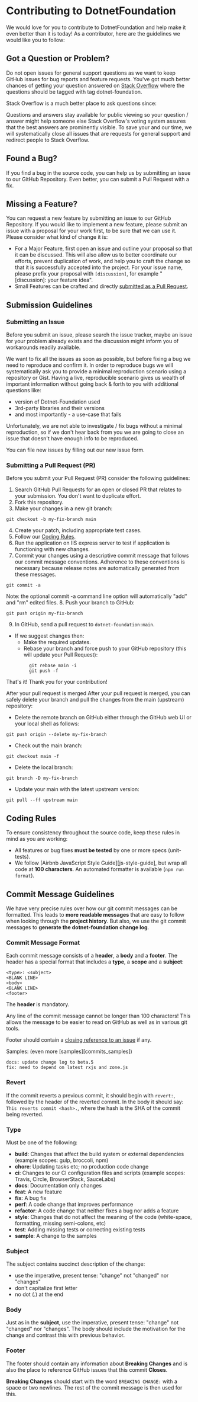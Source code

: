 # Contributing to DotnetFoundation

We would love for you to contribute to DotnetFoundation and help make it even better than it is today! As a contributor, here are the guidelines we would like you to follow:

## Got a Question or Problem?

Do not open issues for general support questions as we want to keep GitHub issues for bug reports and feature requests. You've got much better chances of getting your question answered on [Stack Overflow][stackoverflow] where the questions should be tagged with tag dotnet-foundation.

Stack Overflow is a much better place to ask questions since:

Questions and answers stay available for public viewing so your question / answer might help someone else
Stack Overflow's voting system assures that the best answers are prominently visible.
To save your and our time, we will systematically close all issues that are requests for general support and redirect people to Stack Overflow.

## Found a Bug?

If you find a bug in the source code, you can help us by submitting an issue to our GitHub Repository. Even better, you can submit a Pull Request with a fix.

## Missing a Feature?

You can request a new feature by submitting an issue to our GitHub Repository. If you would like to implement a new feature, please submit an issue with a proposal for your work first, to be sure that we can use it. Please consider what kind of change it is:

- For a Major Feature, first open an issue and outline your proposal so that it can be discussed. This will also allow us to better coordinate our efforts, prevent duplication of work, and help you to craft the change so that it is successfully accepted into the project. For your issue name, please prefix your proposal with `[discussion]`, for example "[discussion]: your feature idea".
- Small Features can be crafted and directly [submitted as a Pull Request](#submit-pr).

## <a name="submit"></a> Submission Guidelines

### <a name="submit-issue"></a> Submitting an Issue

Before you submit an issue, please search the issue tracker, maybe an issue for your problem already exists and the discussion might inform you of workarounds readily available.

We want to fix all the issues as soon as possible, but before fixing a bug we need to reproduce and confirm it. In order to reproduce bugs we will systematically ask you to provide a minimal reproduction scenario using a repository or Gist. Having a live, reproducible scenario gives us wealth of important information without going back & forth to you with additional questions like:

- version of Dotnet-Foundation used
- 3rd-party libraries and their versions
- and most importantly - a use-case that fails

Unfortunately, we are not able to investigate / fix bugs without a minimal reproduction, so if we don't hear back from you we are going to close an issue that doesn't have enough info to be reproduced.

You can file new issues by filling out our new issue form.

### Submitting a Pull Request (PR)

Before you submit your Pull Request (PR) consider the following guidelines:
1. Search GitHub Pull Requests for an open or closed PR that relates to your submission. You don't want to duplicate effort.
2. Fork this repository.
3. Make your changes in a new git branch:
```shell 
git checkout -b my-fix-branch main 
```
4. Create your patch, including appropriate test cases.
5. Follow our [Coding Rules](#rules).
6. Run the application on IIS express server to test if application is functioning with new changes.
7. Commit your changes using a descriptive commit message that follows our commit message conventions. Adherence to these conventions is necessary because release notes are automatically generated from these messages.
```shell 
git commit -a
```
Note: the optional commit -a command line option will automatically "add" and "rm" edited files.
8. Push your branch to GitHub:
```shell 
git push origin my-fix-branch
```
9. In GitHub, send a pull request to `dotnet-foundation:main`.
- If we suggest changes then:
    - Make the required updates.
    - Rebase your branch and force push to your GitHub repository (this will update your Pull Request):
      ```shell 
        git rebase main -i
        git push -f
      ```

That's it! Thank you for your contribution!

After your pull request is merged
After your pull request is merged, you can safely delete your branch and pull the changes from the main (upstream) repository:

- Delete the remote branch on GitHub either through the GitHub web UI or your local shell as follows:
```shell 
git push origin --delete my-fix-branch
```
- Check out the main branch:
```shell 
git checkout main -f
```
- Delete the local branch:
```shell 
git branch -D my-fix-branch
```
- Update your main with the latest upstream version:
```shell 
git pull --ff upstream main
```

## <a name="rules"></a> Coding Rules

To ensure consistency throughout the source code, keep these rules in mind as you are working:

- All features or bug fixes **must be tested** by one or more specs (unit-tests).
- We follow [Airbnb JavaScript Style Guide][js-style-guide], but wrap all code at
  **100 characters**. An automated formatter is available (`npm run format`).

## <a name="commit"></a> Commit Message Guidelines

We have very precise rules over how our git commit messages can be formatted. This leads to **more
readable messages** that are easy to follow when looking through the **project history**. But also,
we use the git commit messages to **generate the dotnet-foundation change log**.

### Commit Message Format

Each commit message consists of a **header**, a **body** and a **footer**. The header has a special
format that includes a **type**, a **scope** and a **subject**:

```
<type>: <subject>
<BLANK LINE>
<body>
<BLANK LINE>
<footer>
```

The **header** is mandatory.

Any line of the commit message cannot be longer than 100 characters! This allows the message to be easier
to read on GitHub as well as in various git tools.

Footer should contain a [closing reference to an issue](https://help.github.com/articles/closing-issues-via-commit-messages/) if any.

Samples: (even more [samples][commits_samples])

```
docs: update change log to beta.5
fix: need to depend on latest rxjs and zone.js
```

### Revert

If the commit reverts a previous commit, it should begin with `revert:`, followed by the header of the reverted commit. In the body it should say: `This reverts commit <hash>.`, where the hash is the SHA of the commit being reverted.

### Type

Must be one of the following:

- **build**: Changes that affect the build system or external dependencies (example scopes: gulp, broccoli, npm)
- **chore**: Updating tasks etc; no production code change
- **ci**: Changes to our CI configuration files and scripts (example scopes: Travis, Circle, BrowserStack, SauceLabs)
- **docs**: Documentation only changes
- **feat**: A new feature
- **fix**: A bug fix
- **perf**: A code change that improves performance
- **refactor**: A code change that neither fixes a bug nor adds a feature
- **style**: Changes that do not affect the meaning of the code (white-space, formatting, missing semi-colons, etc)
- **test**: Adding missing tests or correcting existing tests
- **sample**: A change to the samples

### Subject

The subject contains succinct description of the change:

- use the imperative, present tense: "change" not "changed" nor "changes"
- don't capitalize first letter
- no dot (.) at the end

### Body

Just as in the **subject**, use the imperative, present tense: "change" not "changed" nor "changes".
The body should include the motivation for the change and contrast this with previous behavior.

### Footer

The footer should contain any information about **Breaking Changes** and is also the place to
reference GitHub issues that this commit **Closes**.

**Breaking Changes** should start with the word `BREAKING CHANGE:` with a space or two newlines. The rest of the commit message is then used for this.

[stackoverflow]: https://stackoverflow.com/questions/tagged/dotnet-foundation
[commit-message-format]: https://osmosysasia-my.sharepoint.com/:w:/r/personal/sameer_shaik_osmosys_co/_layouts/15/Doc.aspx?sourcedoc=%7B4DD406FF-845F-41FF-AD51-8109D8F4C96E%7D&file=GIT_Conventions.docx&action=default&mobileredirect=true
[github]: https://github.com/OsmosysSoftware/dotnet-foundation